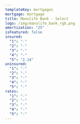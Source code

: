 ```yaml
---
templateKey: mortgages
mortgage: mortgage
title: Manulife Bank - Select
logo: /img/manulife_bank_rgb.png
amortization: "25"
isFeatured: false
insured:
  "1": "-"
  "2": "-"
  "3": "-"
  "4": "-"
  "5": "2.14"
uninsured:
  "1": "-"
  "2": "-"
  "3": "-"
  "4": "-"
  "5": "-"
rates:
  "1": "-"
  "2": "-"
  "3": "-"
  "4": "-"
  "5": "-"
---
```


